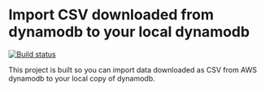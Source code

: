 # Import CSV downloaded from dynamodb to your local dynamodb

[![Build status](https://travis-ci.org/limbuster/import-csv-to-dynamo-db.svg?master)](https://travis-ci.org/limbuster)

This project is built so you can import data downloaded as CSV from AWS dynamodb to your local copy of dynamodb.
